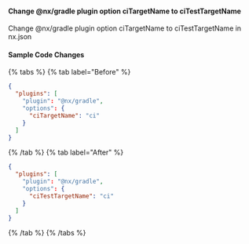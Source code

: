 #### Change @nx/gradle plugin option ciTargetName to ciTestTargetName

Change @nx/gradle plugin option ciTargetName to ciTestTargetName in nx.json

#### Sample Code Changes

{% tabs %}
{% tab label="Before" %}

```json {% fileName="nx.json" %}
{
  "plugins": [
    "plugin": "@nx/gradle",
    "options": {
      "ciTargetName": "ci"
    }
  ]
}
```

{% /tab %}
{% tab label="After" %}

```json {% highlightLines=[5] fileName="nx.json" %}
{
  "plugins": [
    "plugin": "@nx/gradle",
    "options": {
      "ciTestTargetName": "ci"
    }
  ]
}
```

{% /tab %}
{% /tabs %}
